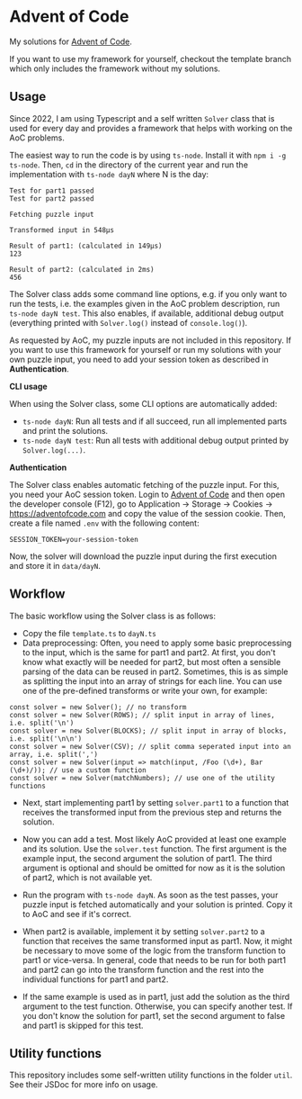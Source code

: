 # Advent of Code

My solutions for [Advent of Code](https://adventofcode.com/).

If you want to use my framework for yourself, checkout the template branch which only includes the framework without my solutions.


## Usage
Since 2022, I am using Typescript and a self written `Solver` class that is used for every day and provides a framework that helps with working on the AoC problems.

The easiest way to run the code is by using `ts-node`. Install it with `npm i -g ts-node`.
Then, `cd` in the directory of the current year and run the implementation with `ts-node dayN` where N is the day:
```
Test for part1 passed
Test for part2 passed

Fetching puzzle input

Transformed input in 548µs

Result of part1: (calculated in 149µs)
123

Result of part2: (calculated in 2ms)
456
```

The Solver class adds some command line options, e.g. if you only want to run the tests, i.e. the examples given in the AoC problem description, run `ts-node dayN test`.
This also enables, if available, additional debug output (everything printed with `Solver.log()` instead of `console.log()`).

As requested by AoC, my puzzle inputs are not included in this repository. If you want to use this framework for yourself or run my solutions with your own puzzle input, you need to add your session token as described in **Authentication**.


**CLI usage**

When using the Solver class, some CLI options are automatically added:
- `ts-node dayN`: Run all tests and if all succeed, run all implemented parts and print the solutions.
- `ts-node dayN test`: Run all tests with additional debug output printed by `Solver.log(...)`.


**Authentication**

The Solver class enables automatic fetching of the puzzle input. For this, you need your AoC session token.
Login to [Advent of Code](https://adventofcode.com/) and then open the developer console (F12), go to Application -> Storage -> Cookies -> https://adventofcode.com and copy the value of the session cookie.
Then, create a file named `.env` with the following content:
```
SESSION_TOKEN=your-session-token
```

Now, the solver will download the puzzle input during the first execution and store it in `data/dayN`.


## Workflow
The basic workflow using the Solver class is as follows:
- Copy the file `template.ts` to `dayN.ts`
- Data preprocessing: Often, you need to apply some basic preprocessing to the input, which is the same for part1 and part2. At first, you don't know what exactly will be needed for part2, but most often a sensible parsing of the data can be reused in part2. Sometimes, this is as simple as splitting the input into an array of strings for each line. You can use one of the pre-defined transforms or write your own, for example:
```
const solver = new Solver(); // no transform
const solver = new Solver(ROWS); // split input in array of lines, i.e. split('\n')
const solver = new Solver(BLOCKS); // split input in array of blocks, i.e. split('\n\n')
const solver = new Solver(CSV); // split comma seperated input into an array, i.e. split(',')
const solver = new Solver(input => match(input, /Foo (\d+), Bar (\d+)/)); // use a custom function
const solver = new Solver(matchNumbers); // use one of the utility functions
```

- Next, start implementing part1 by setting `solver.part1` to a function that receives the transformed input from the previous step and returns the solution.
- Now you can add a test. Most likely AoC provided at least one example and its solution. Use the `solver.test` function. The first argument is the example input, the second argument the solution of part1. The third argument is optional and should be omitted for now as it is the solution of part2, which is not available yet.
- Run the program with `ts-node dayN`. As soon as the test passes, your puzzle input is fetched automatically and your solution is printed. Copy it to AoC and see if it's correct.

- When part2 is available, implement it by setting `solver.part2` to a function that receives the same transformed input as part1. Now, it might be necessary to move some of the logic from the transform function to part1 or vice-versa. In general, code that needs to be run for both part1 and part2 can go into the transform function and the rest into the individual functions for part1 and part2.
- If the same example is used as in part1, just add the solution as the third argument to the test function. Otherwise, you can specify another test. If you don't know the solution for part1, set the second argument to false and part1 is skipped for this test.


## Utility functions
This repository includes some self-written utility functions in the folder `util`.
See their JSDoc for more info on usage.
